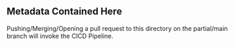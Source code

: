 ## Metadata Contained Here

Pushing/Merging/Opening a pull request to this directory on the partial/main branch will invoke the CICD Pipeline.